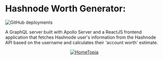 # Hashnode Worth Generator:

![GitHub deployments](https://img.shields.io/github/deployments/gateremark/hashnode_worth_generator/production?style=flat&logo=vercel&logoColor=white&label=vercel)

A GraphQL server built with Apollo Server and a ReactJS frontend application that fetches Hashnode user's information from the Hashnode API based on the username and calculates their 'account worth' estimate.

<div align="center">
<a href="https://hashnode-worth.vercel.app/">
   
![HomeTopia](https://res.cloudinary.com/dvuazircp/image/upload/v1706303927/hashvid2_tcvh1q.gif)

</a>
</div>

